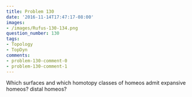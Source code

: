 ```yaml
---
title: Problem 130
date: '2016-11-14T17:47:17-08:00'
images:
- /images/Rufus-130-134.png
question_number: 130
tags:
- Topology
- TopDyn
comments:
- problem-130-comment-0
- problem-130-comment-1
---
```

Which surfaces and which homotopy classes of homeos admit expansive homeos?
distal homeos?

